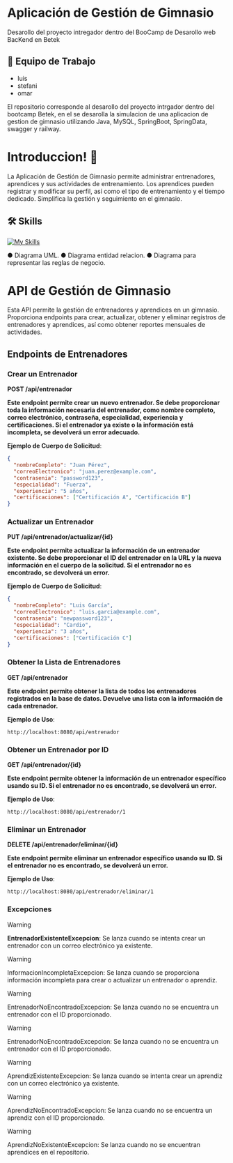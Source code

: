 
# Aplicación de Gestión de Gimnasio

Desarollo del proyecto intregador dentro del BooCamp de Desarollo web BacKend en Betek





## 📌 Equipo de Trabajo

- luis
- stefani
- omar
  
 El repositorio corresponde al desarollo del proyecto intrgador dentro del bootcamp Betek, en el se desarolla la simulacion de una aplicacion de gestion de gimnasio utilizando Java, MySQL, SpringBoot, SpringData, swagger y railway.



# Introduccion! 👋
La Aplicación de Gestión de Gimnasio permite administrar entrenadores, aprendices y sus actividades de entrenamiento. Los aprendices pueden registrar y modificar su perfil, así como el tipo de entrenamiento y el tiempo dedicado. Simplifica la gestión y seguimiento en el gimnasio.


## 🛠 Skills
[![My Skills](https://skillicons.dev/icons?i=java,spring,gradle,idea,mongodb,mysql,postman)](https://skillicons.dev)

● Diagrama UML.
● Diagrama entidad relacion.
● Diagrama para representar las reglas de negocio.


# API de Gestión de Gimnasio

Esta API permite la gestión de entrenadores y aprendices en un gimnasio. Proporciona endpoints para crear, actualizar, obtener y eliminar registros de entrenadores y aprendices, así como obtener reportes mensuales de actividades.

## Endpoints de Entrenadores

### Crear un Entrenador

**POST /api/entrenador**

**Este endpoint permite crear un nuevo entrenador. Se debe proporcionar toda la información necesaria del entrenador, como nombre completo, correo electrónico, contraseña, especialidad, experiencia y certificaciones. Si el entrenador ya existe o la información está incompleta, se devolverá un error adecuado.**

**Ejemplo de Cuerpo de Solicitud**:
```json
{
  "nombreCompleto": "Juan Pérez",
  "correoElectronico": "juan.perez@example.com",
  "contrasenia": "password123",
  "especialidad": "Fuerza",
  "experiencia": "5 años",
  "certificaciones": ["Certificación A", "Certificación B"]
}
```
### Actualizar un Entrenador

**PUT /api/entrenador/actualizar/{id}**

**Este endpoint permite actualizar la información de un entrenador existente. Se debe proporcionar el ID del entrenador en la URL y la nueva información en el cuerpo de la solicitud. Si el entrenador no es encontrado, se devolverá un error.**

**Ejemplo de Cuerpo de Solicitud**:
```json
{
  "nombreCompleto": "Luis García",
  "correoElectronico": "luis.garcia@example.com",
  "contrasenia": "newpassword123",
  "especialidad": "Cardio",
  "experiencia": "3 años",
  "certificaciones": ["Certificación C"]
}
```
### Obtener la Lista de Entrenadores

**GET /api/entrenador**

**Este endpoint permite obtener la lista de todos los entrenadores registrados en la base de datos. Devuelve una lista con la información de cada entrenador.**

**Ejemplo de Uso**:

```
http://localhost:8080/api/entrenador
```

### Obtener un Entrenador por ID

**GET /api/entrenador/{id}**

**Este endpoint permite obtener la información de un entrenador específico usando su ID. Si el entrenador no es encontrado, se devolverá un error.**

**Ejemplo de Uso**:

```
http://localhost:8080/api/entrenador/1
```

### Eliminar un Entrenador

**DELETE /api/entrenador/eliminar/{id}**

**Este endpoint permite eliminar un entrenador específico usando su ID. Si el entrenador no es encontrado, se devolverá un error.**

**Ejemplo de Uso**:

```
http://localhost:8080/api/entrenador/eliminar/1
```

### Excepciones

> [!WARNING]
> **EntrenadorExistenteExcepcion**: Se lanza cuando se intenta crear un entrenador con un correo electrónico ya existente.

> [!WARNING]
> InformacionIncompletaExcepcion: Se lanza cuando se proporciona información incompleta para crear o actualizar un entrenador o aprendiz.

> [!WARNING]
> EntrenadorNoEncontradoExcepcion: Se lanza cuando no se encuentra un entrenador con el ID proporcionado.

> [!WARNING]
> EntrenadorNoEncontradoExcepcion: Se lanza cuando no se encuentra un entrenador con el ID proporcionado.

> [!WARNING]
> AprendizExistenteExcepcion: Se lanza cuando se intenta crear un aprendiz con un correo electrónico ya existente.

> [!WARNING]
> AprendizNoEncontradoExcepcion: Se lanza cuando no se encuentra un aprendiz con el ID proporcionado.

> [!WARNING]
> AprendizNoExistenteExcepcion: Se lanza cuando no se encuentran aprendices en el repositorio.





